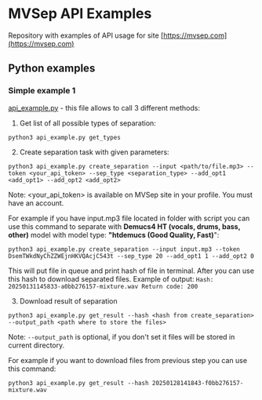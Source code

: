 # MVSep API Examples

Repository with examples of API usage for site [https://mvsep.com](https://mvsep.com)

## Python examples

### Simple example 1

[api_example.py](python_example1/api_example.py) - this file allows to call 3 different methods:

1) Get list of all possible types of separation:

`python3 api_example.py get_types`

2) Create separation task with given parameters:

`python3 api_example.py create_separation --input <path/to/file.mp3> --token <your_api_token> --sep_type <separation_type> --add_opt1 <add_opt1> --add_opt2 <add_opt2>`

Note: <your_api_token> is available on MVSep site in your profile. You must have an account. 

For example if you have input.mp3 file located in folder with script you can use this command to separate with **Demucs4 HT (vocals, drums, bass, other)** model with model type: **"htdemucs (Good Quality, Fast)**":

`python3 api_example.py create_separation --input input.mp3 --token DsemTWkdNyChZZWEjnHKVQAcjC543t --sep_type 20 --add_opt1 1 --add_opt2 0`

This will put file in queue and print hash of file in terminal. After you can use this hash to download separated files.
Example of output: `Hash: 20250131145833-a0bb276157-mixture.wav Return code: 200`

3) Download result of separation

`python3 api_example.py get_result --hash <hash from create_separation> --output_path <path where to store the files>`

Note: `--output_path` is optional, if you don't set it files will be stored in current directory.

For example if you want to download files from previous step you can use this command:

`python3 api_example.py get_result --hash 20250128141843-f0bb276157-mixture.wav`
